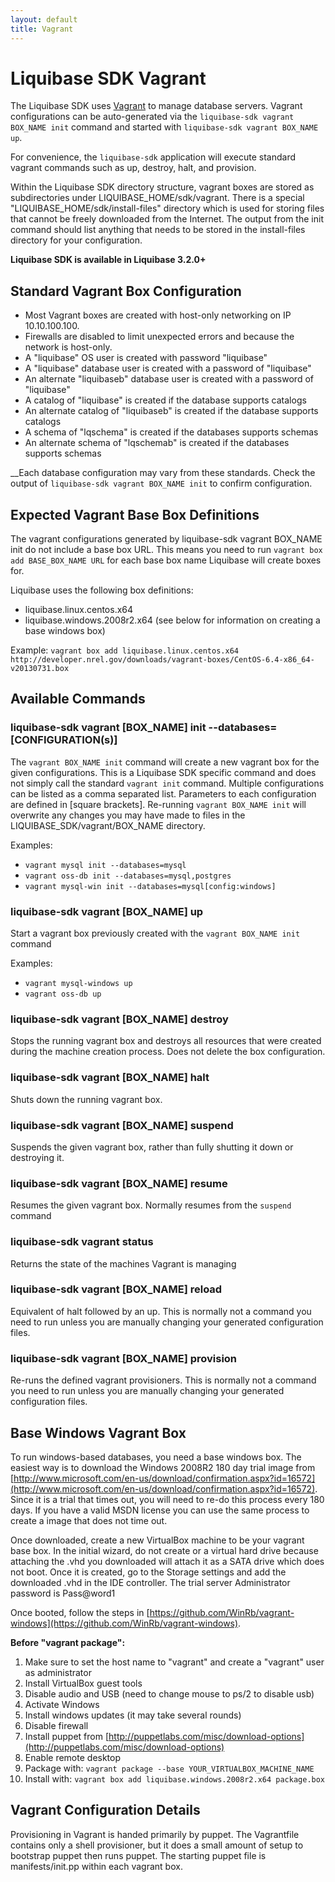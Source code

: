 ```yaml
---
layout: default
title: Vagrant
---
```


# Liquibase SDK Vagrant

The Liquibase SDK uses [Vagrant](http://vagrantup.com/) to manage database servers.
Vagrant configurations can be auto-generated via the `liquibase-sdk vagrant BOX_NAME init` command and started with `liquibase-sdk vagrant BOX_NAME up`.

For convenience, the `liquibase-sdk` application will execute standard vagrant commands such as up, destroy, halt, and provision.

Within the Liquibase SDK directory structure, vagrant boxes are stored as subdirectories under LIQUIBASE_HOME/sdk/vagrant.
There is a special "LIQUIBASE_HOME/sdk/install-files" directory which is used for storing files that cannot be freely downloaded from the Internet.
The output from the init command should list anything that needs to be stored in the install-files directory for your configuration.

__Liquibase SDK is available in Liquibase 3.2.0+__

## Standard Vagrant Box Configuration

* Most Vagrant boxes are created with host-only networking on IP 10.10.100.100.
* Firewalls are disabled to limit unexpected errors and because the network is host-only.
* A "liquibase" OS user is created with password "liquibase"
* A "liquibase" database user is created with a password of "liquibase"
* An alternate "liquibaseb" database user is created with a password of "liquibase"
* A catalog of "liquibase" is created if the database supports catalogs
* An alternate catalog of "liquibaseb" is created if the database supports catalogs
* A schema of "lqschema" is created if the databases supports schemas
* An alternate schema of "lqschemab" is created if the databases supports schemas

__Each database configuration may vary from these standards. Check the output of `liquibase-sdk vagrant BOX_NAME init` to confirm configuration.

## Expected Vagrant Base Box Definitions

The vagrant configurations generated by liquibase-sdk vagrant BOX_NAME init do not include a base box URL.
This means you need to run `vagrant box add BASE_BOX_NAME URL` for each base box name Liquibase will create boxes for.

Liquibase uses the following box definitions:

* liquibase.linux.centos.x64
* liquibase.windows.2008r2.x64 (see below for information on creating a base windows box)

Example: `vagrant box add liquibase.linux.centos.x64 http://developer.nrel.gov/downloads/vagrant-boxes/CentOS-6.4-x86_64-v20130731.box`


## Available Commands

### liquibase-sdk vagrant [BOX_NAME] init --databases=[CONFIGURATION(s)]

The `vagrant BOX_NAME init` command will create a new vagrant box for the given configurations. This is a Liquibase SDK specific command and does not simply call the standard `vagrant init` command.
Multiple configurations can be listed as
a comma separated list. Parameters to each configuration are defined in [square brackets]. Re-running `vagrant BOX_NAME init` will overwrite any changes you may have made to files in the LIQUIBASE_SDK/vagrant/BOX_NAME directory.

Examples:

* `vagrant mysql init --databases=mysql`
* `vagrant oss-db init --databases=mysql,postgres`
* `vagrant mysql-win init --databases=mysql[config:windows]`

### liquibase-sdk vagrant [BOX_NAME] up

Start a vagrant box previously created with the `vagrant BOX_NAME init` command

Examples:

* `vagrant mysql-windows up`
* `vagrant oss-db up`

### liquibase-sdk vagrant [BOX_NAME] destroy

Stops the running vagrant box and destroys all resources that were created during the machine creation process. Does not delete the box configuration.

### liquibase-sdk vagrant [BOX_NAME] halt

Shuts down the running vagrant box.

### liquibase-sdk vagrant [BOX_NAME] suspend

Suspends the given vagrant box, rather than fully shutting it down or destroying it.

### liquibase-sdk vagrant [BOX_NAME] resume

Resumes the given vagrant box. Normally resumes from the `suspend` command

### liquibase-sdk vagrant status

Returns the state of the machines Vagrant is managing

### liquibase-sdk vagrant [BOX_NAME] reload

Equivalent of halt followed by an up. This is normally not a command you need to run unless you are manually changing your generated configuration files.

### liquibase-sdk vagrant [BOX_NAME] provision

Re-runs the defined vagrant provisioners. This is normally not a command you need to run unless you are manually changing your generated configuration files.

## Base Windows Vagrant Box

To run windows-based databases, you need a base windows box. The easiest way is to download the Windows 2008R2 180 day trial
image from [http://www.microsoft.com/en-us/download/confirmation.aspx?id=16572](http://www.microsoft.com/en-us/download/confirmation.aspx?id=16572).
Since it is a trial that times out, you will need to re-do this process every 180 days.
If you have a valid MSDN license you can use the same process to create a image that does not time out.

Once downloaded, create a new VirtualBox machine to be your vagrant base box. In the initial wizard, do not create or a virtual hard drive because
attaching the .vhd you downloaded will attach it as a SATA drive which does not boot. Once it is created, go to the Storage settings and add the downloaded
.vhd in the IDE controller. The trial server Administrator password is Pass@word1

Once booted, follow the steps in [https://github.com/WinRb/vagrant-windows](https://github.com/WinRb/vagrant-windows).

__Before "vagrant package":__

1. Make sure to set the host name to "vagrant" and create a "vagrant" user as administrator
1. Install VirtualBox guest tools
1. Disable audio and USB (need to change mouse to ps/2 to disable usb)
1. Activate Windows
1. Install windows updates (it may take several rounds)
1. Disable firewall
1. Install puppet from [http://puppetlabs.com/misc/download-options](http://puppetlabs.com/misc/download-options)
1. Enable remote desktop
1. Package with: `vagrant package --base YOUR_VIRTUALBOX_MACHINE_NAME`
1. Install with: `vagrant box add liquibase.windows.2008r2.x64 package.box`

## Vagrant Configuration Details

Provisioning in Vagrant is handed primarily by puppet.
The Vagrantfile contains only a shell provisioner, but it does a small amount of setup to bootstrap puppet then runs puppet.
The starting puppet file is manifests/init.pp within each vagrant box.


